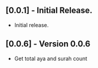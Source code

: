 ## [0.0.1] - Initial Release.

* Initial release.

## [0.0.6] - Version 0.0.6

* Get total aya and surah count
